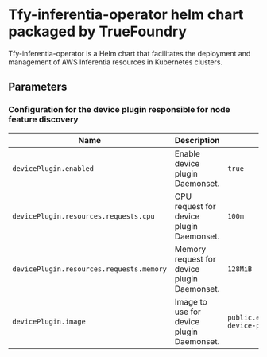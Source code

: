 # Tfy-inferentia-operator helm chart packaged by TrueFoundry
Tfy-inferentia-operator is a Helm chart that facilitates the deployment and management of AWS Inferentia resources in Kubernetes clusters.

## Parameters

### Configuration for the device plugin responsible for node feature discovery

| Name                                     | Description                                 | Value                                                  |
| ---------------------------------------- | ------------------------------------------- | ------------------------------------------------------ |
| `devicePlugin.enabled`                   | Enable device plugin Daemonset.             | `true`                                                 |
| `devicePlugin.resources.requests.cpu`    | CPU request for device plugin Daemonset.    | `100m`                                                 |
| `devicePlugin.resources.requests.memory` | Memory request for device plugin Daemonset. | `128MiB`                                               |
| `devicePlugin.image`                     | Image to use for device plugin Daemonset.   | `public.ecr.aws/neuron/neuron-device-plugin:2.16.18.0` |
